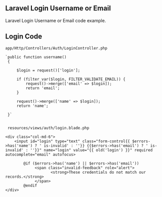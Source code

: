 ## Laravel Login Username or Email

Laravel Login Username or Email code example.

## Login Code

    app/Http/Controllers/Auth/LoginController.php
    
    `public function username()
     {
 
         $login = request()['login'];
 
         if (filter_var($login, FILTER_VALIDATE_EMAIL)) {
             request()->merge(['email' => $login]);
             return 'email';
         }
 
         request()->merge(['name' => $login]);
         return 'name';
 
     }`
     
     
     resources/views/auth/login.blade.php
     
    <div class="col-md-6">                          
        <input id="login" type="text" class="form-control{{ $errors->has('name') ? ' is-invalid' : ''}} {{$errors->has('email') ? ' is-invalid' : ''}}" name="login" value="{{ old('login') }}" required autocomplete="email" autofocus>
    
            @if ($errors->has('name') || $errors->has('email'))
                 <span class="invalid-feedback" role="alert">
                        <strong>These credentials do not match our records.</strong>
                 </span>
            @endif
    </div>
    
    
